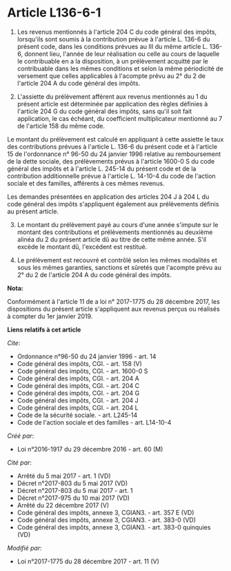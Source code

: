 # Article L136-6-1

1. Les revenus mentionnés à l'article 204 C du code général des impôts, lorsqu'ils sont soumis à la contribution prévue à
l'article L. 136-6 du présent code, dans les conditions prévues au III du même article L. 136-6, donnent lieu, l'année de
leur réalisation ou celle au cours de laquelle le contribuable en a la disposition, à un prélèvement acquitté par le
contribuable dans les mêmes conditions et selon la même périodicité de versement que celles applicables à l'acompte prévu au
2° du 2 de l'article 204 A du code général des impôts. 

2. L'assiette du prélèvement afférent aux revenus mentionnés au 1 du présent article est déterminée par application des
règles définies à l'article 204 G du code général des impôts, sans qu'il soit fait application, le cas échéant, du
coefficient multiplicateur mentionné au 7 de l'article 158 du même code. 

Le montant du prélèvement est calculé en appliquant à cette assiette le taux des contributions prévues à l'article L. 136-6
du présent code et à l'article 15 de l'ordonnance n° 96-50 du 24 janvier 1996 relative au remboursement de la dette sociale,
des prélèvements prévus à l'article 1600-0 S du code général des impôts et à l'article L. 245-14 du présent code et de la
contribution additionnelle prévue à l'article L. 14-10-4 du code de l'action sociale et des familles, afférents à ces mêmes
revenus. 

Les demandes présentées en application des articles 204 J à 204 L du code général des impôts s'appliquent également aux
prélèvements définis au présent article. 

3. Le montant du prélèvement payé au cours d'une année s'impute sur le montant des contributions et prélèvements mentionnés
au deuxième alinéa du 2 du présent article dû au titre de cette même année. S'il excède le montant dû, l'excédent est
restitué. 

4. Le prélèvement est recouvré et contrôlé selon les mêmes modalités et sous les mêmes garanties, sanctions et sûretés que
l'acompte prévu au 2° du 2 de l'article 204 A du code général des impôts.

**Nota:**

Conformément à l'article 11 de a loi n° 2017-1775 du 28 décembre 2017, les dispositions du présent article s'appliquent aux
revenus perçus ou réalisés à compter du 1er janvier 2019.

**Liens relatifs à cet article**

_Cite_:

  - Ordonnance n°96-50 du 24 janvier 1996 - art. 14
  - Code général des impôts, CGI. - art. 158 (V)
  - Code général des impôts, CGI. - art. 1600-0 S
  - Code général des impôts, CGI. - art. 204 A
  - Code général des impôts, CGI. - art. 204 C
  - Code général des impôts, CGI. - art. 204 G
  - Code général des impôts, CGI. - art. 204 J
  - Code général des impôts, CGI. - art. 204 L
  - Code de la sécurité sociale. - art. L245-14
  - Code de l'action sociale et des familles - art. L14-10-4

_Créé par_:

  - Loi n°2016-1917 du 29 décembre 2016 - art. 60 (M)

_Cité par_:

  - Arrêté du 5 mai 2017 - art. 1 (VD)
  - Décret n°2017-803 du 5 mai 2017 (VD)
  - Décret n°2017-803 du 5 mai 2017 - art. 1
  - Décret n°2017-975 du 10 mai 2017 (VD)
  - Arrêté du 22 décembre 2017 (V)
  - Code général des impôts, annexe 3, CGIAN3. - art. 357 E (VD)
  - Code général des impôts, annexe 3, CGIAN3. - art. 383-0 (VD)
  - Code général des impôts, annexe 3, CGIAN3. - art. 383-0 quinquies (VD)

_Modifié par_:

  - Loi n°2017-1775 du 28 décembre 2017 - art. 11 (V)
